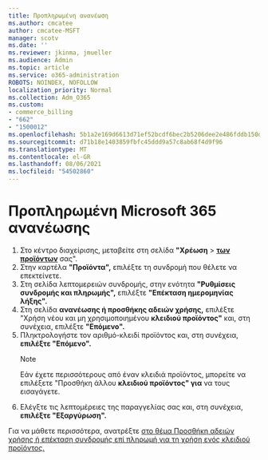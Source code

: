 ```yaml
---
title: Προπληρωμένη ανανέωση
ms.author: cmcatee
author: cmcatee-MSFT
manager: scotv
ms.date: ''
ms.reviewer: jkinma, jmueller
ms.audience: Admin
ms.topic: article
ms.service: o365-administration
ROBOTS: NOINDEX, NOFOLLOW
localization_priority: Normal
ms.collection: Adm_O365
ms.custom:
- commerce_billing
- "662"
- "1500012"
ms.openlocfilehash: 5b1a2e169d6613d71ef52bcdf6bec2b5206dee2e486fddb150dd288d402a855f
ms.sourcegitcommit: d71b18e1403859fbfc45ddd9a57c8ab68f4d9f96
ms.translationtype: MT
ms.contentlocale: el-GR
ms.lasthandoff: 08/06/2021
ms.locfileid: "54502860"
---
```

# <a name="prepaid-microsoft-365-renewal"></a>Προπληρωμένη Microsoft 365 ανανέωσης

1. Στο κέντρο διαχείρισης, μεταβείτε στη σελίδα **"Χρέωση** \> **[των προϊόντων](https://go.microsoft.com/fwlink/p/?linkid=842054)** σας".
2. Στην καρτέλα **"Προϊόντα",** επιλέξτε τη συνδρομή που θέλετε να επεκτείνετε.
3. Στη σελίδα λεπτομερειών συνδρομής, στην ενότητα **"Ρυθμίσεις συνδρομής και πληρωμής",** επιλέξτε **"Επέκταση ημερομηνίας λήξης".**
4. Στη σελίδα **ανανέωσης ή προσθήκης αδειών χρήσης,** επιλέξτε "Χρήση νέου και μη χρησιμοποιημένου **κλειδιού προϊόντος"** και, στη συνέχεια, επιλέξτε **"Επόμενο".**
5. Πληκτρολογήστε τον αριθμό-κλειδί προϊόντος και, στη συνέχεια, **επιλέξτε "Επόμενο".**
    > [!NOTE]
    > Εάν έχετε περισσότερους από έναν κλειδιά προϊόντος, μπορείτε να επιλέξετε "Προσθήκη άλλου **κλειδιού προϊόντος" για** να τους εισαγάγετε.
6. Ελέγξτε τις λεπτομέρειες της παραγγελίας σας και, στη συνέχεια, **επιλέξτε "Εξαργύρωση".**

Για να μάθετε περισσότερα, ανατρέξτε [στο θέμα Προσθήκη αδειών χρήσης ή επέκταση συνδρομής επί πληρωμή για τη χρήση ενός κλειδιού προϊόντος.](/microsoft-365/commerce/licenses/add-licenses-using-product-key)